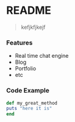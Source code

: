 # README

> kefjkfjkejf

### Features

- Real time chat engine
- Blog
- Portfolio
- etc

### Code Example

```ruby
def my_great_method
puts "here it is"
end 
```